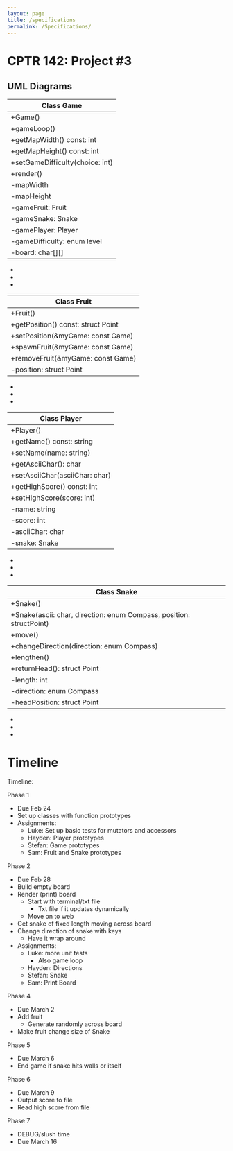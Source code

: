 ```yaml
---
layout: page
title: /specifications
permalink: /Specifications/
---
```


# CPTR 142: Project #3
## UML Diagrams
|Class Game   	|
|----------	|
|+Game()  	|
|+gameLoop()   	|
|+getMapWidth() const: int |
|+getMapHeight() const: int |
|+setGameDifficulty(choice: int) |
|+render() 	|
|-mapWidth |
|-mapHeight |
|-gameFruit: Fruit |
|-gameSnake: Snake |
|-gamePlayer: Player |
|-gameDifficulty: enum level |
|-board: char[][] |

-
-
-

|Class Fruit |
|----------- |
|+Fruit() |
|+getPosition() const: struct Point |
|+setPosition(&myGame: const Game) |
|+spawnFruit(&myGame: const Game) |
|+removeFruit(&myGame: const Game) |
|-position: struct Point |

-
-
-

|Class Player |
|------------ |
|+Player() |
|+getName() const: string |
|+setName(name: string) |
|+getAsciiChar(): char |
|+setAsciiChar(asciiChar: char) |
|+getHighScore() const: int |
|+setHighScore(score: int) |
|-name: string |
|-score: int |
|-asciiChar: char |
|-snake: Snake |

-
-
-

|Class Snake |
|----------- |
|+Snake() |
|+Snake(ascii: char, direction: enum Compass, position: structPoint) |
|+move() |
|+changeDirection(direction: enum Compass) |
|+lengthen() |
|+returnHead(): struct Point |
|-length: int |
|-direction: enum Compass |
|-headPosition: struct Point |

-
-
-

# Timeline

Timeline:

Phase 1
- Due Feb 24
- Set up classes with function prototypes
- Assignments:
	- Luke: Set up basic tests for mutators and accessors
	- Hayden: Player prototypes 
	- Stefan: Game prototypes
	- Sam: Fruit and Snake prototypes

Phase 2
- Due Feb 28
- Build empty board
- Render (print) board
	- Start with terminal/txt file
		- Txt file if it updates dynamically
	- Move on to web 
- Get snake of fixed length moving across board
- Change direction of snake with keys
	- Have it wrap around
- Assignments:
	- Luke: more unit tests
		- Also game loop
	- Hayden: Directions
	- Stefan: Snake
	- Sam: Print Board

Phase 4
- Due March 2
- Add fruit
	- Generate randomly across board
- Make fruit change size of Snake

Phase 5
- Due March 6
- End game if snake hits walls or itself

Phase 6
- Due March 9
- Output score to file
- Read high score from file

Phase 7
- DEBUG/slush time
- Due March 16
